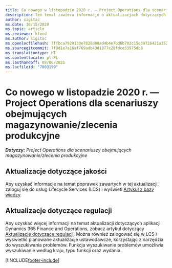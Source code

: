 ```yaml
---
title: Co nowego w listopadzie 2020 r. — Project Operations dla scenariuszy obejmujących magazynowanie/zlecenia produkcyjne
description: Ten temat zawiera informacje o aktualizacjach dotyczących jakości dostępnych w wersji Project Operations z listopada 2020 r. w scenariuszach z magazynowaną produkcją.
author: sigitac
ms.date: 10/15/2020
ms.topic: article
ms.reviewer: kfend
ms.author: sigitac
ms.openlocfilehash: 7ffbca7929133e7828d08ad4b4e7bd6b702c15e39726421a35241d23d1123f48
ms.sourcegitcommit: 7f8d1e7a16af769adb43d1877c28fdce53975db8
ms.translationtype: HT
ms.contentlocale: pl-PL
ms.lasthandoff: 08/06/2021
ms.locfileid: "7003199"
---
```

# <a name="whats-new-november-2020---project-operations-for-stockedproduction-based-scenarios"></a>Co nowego w listopadzie 2020 r. — Project Operations dla scenariuszy obejmujących magazynowanie/zlecenia produkcyjne

_**Dotyczy:** Project Operations dla scenariuszy obejmujących magazynowanie/zlecenia produkcyjne_

## <a name="quality-updates"></a>Aktualizacje dotyczące jakości

Aby uzyskać informacje na temat poprawek zawartych w tej aktualizacji, zaloguj się do usług Lifecycle Services (LCS) i wyświetl [Artykuł z bazy wiedzy](https://fix.lcs.dynamics.com/Issue/Details?bugId=488609&amp;dbType=3&amp;qc=8251e8e1d5e2386de850599926c1adc3fec8e2ba25308036d22cdfe0a1c28fc7).

## <a name="regulatory-updates"></a>Aktualizacje dotyczące regulacji

Aby uzyskać więcej informacji na temat aktualizacji dotyczących aplikacji Dynamics 365 Finance and Operations, zobacz artykuł dotyczący [Aktualizacje dotyczące regulacji](/dynamics365/finance/localizations/regulatory-updates). Można również zalogować się w LCS i wyświetlić planowane aktualizacje ustawodawcze, korzystając z narzędzia do wyszukiwania problemów. Funkcja wyszukiwanie problemów umożliwia wyszukiwanie według kraju, typu funkcji oraz wydania.


[!INCLUDE[footer-include](../../includes/footer-banner.md)]